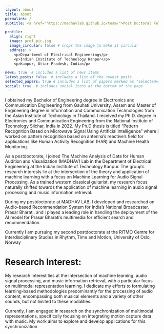 ```yaml
---
layout: about
title: about
permalink: /
subtitle: <a href="https://madhavlab.github.io/team/">Post Doctoral Fellow</a>, <a href="https://madhavlab.github.io/">MadhavLab</a>,  Indian Institute of Technology Kanpur

profile:
  align: right
  image: prof_pic.jpg
  image_circular: false # crops the image to make it circular
  address: >
    <p>Department of Electrical Engineering</p>
    <p>Indian Institute of Technology Kanpur</p>
    <p>Kanpur, Uttar Pradesh, India</p>

news: true  # includes a list of news items
latest_posts: false  # includes a list of the newest posts
selected_papers: true # includes a list of papers marked as "selected={true}"
social: true  # includes social icons at the bottom of the page
---
```


I obtained my Bachelor of Engineering degree in Electronics and Communication Engineering from Gauhati University, Assam and Master of Engineering degree in Information and Communication Technologies from the Asian Institute of Technology in Thailand. I received my Ph.D. degree in Electronics and Communication Engineering from the National Institute of Technology Silchar, India in 2022. My Ph.D thesis is titled “Pattern Recognition Based on Microwave Signal Using Artificial Intelligence” where I worked on pattern recognition based on antenna’s reactive’s field for applications like Human Activity Recognition (HAR) and Machine Health Monitoring. 

As a postdoctorate, I joined The Machine Analysis of Data for Human Audition and Visualization (MADHAV) Lab in the Department of Electrical Engineering at the Indian Institute of Technology Kanpur. The group’s research interests lie at the intersection of the theory and application of machine learning with a focus on Machine Learning for Audio Signal Processing. As a trained western classical guitarist, my research focus naturally shifted towards the application of machine learning in audio signal processing and music information retrieval.

During my postdoctorate at MADHAV LAB, I developed and researched on Audio-based Recommendation System for India’s National Broadcaster, Prasar Bharati, and I played a leading role in handling the deployment of the AI model for Prasar Bharati’s multimedia for efficient search and recommendation.

Currently I am pursuing my second postdoctorate at the RITMO Centre for Interdisciplinary Studies in Rhythm, Time and Motion, University of Oslo, Norway

# Research Interest:

My research interest lies at the intersection of machine learning, audio signal processing, and music information retrieval, with a particular focus on multimodal representation learning. I dedicate my efforts to formulating learning-based methodologies predominantly for the processing of audio content, encompassing both musical elements and a variety of other sounds, but not limited to these modalities.

Currently, I am engaged in research on the synchronization of multimodal representations, specifically focusing on integrating motion capture data with music. My work aims to explore and develop applications for this synchronization.
